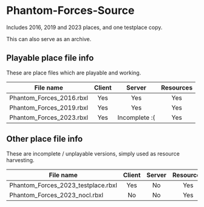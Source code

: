 # Phantom-Forces-Source
Includes 2016, 2019 and 2023 places, and one testplace copy.

This can also serve as an archive.

## Playable place file info

These are place files which are playable and working.

| File name | Client | Server | Resources |
| --------- | :----: | :----: | :-------: |
| Phantom_Forces_2016.rbxl | Yes | Yes | Yes |
| Phantom_Forces_2019.rbxl | Yes | Yes | Yes |
| Phantom_Forces_2023.rbxl | Yes | Incomplete :( | Yes |

## Other place file info

These are incomplete / unplayable versions, simply used as resource harvesting.

| File name | Client | Server | Resources |
| --------- | :----: | :----: | :-------: |
| Phantom_Forces_2023_testplace.rbxl | Yes | No | Yes |
| Phantom_Forces_2023_nocl.rbxl | No | No | Yes |
